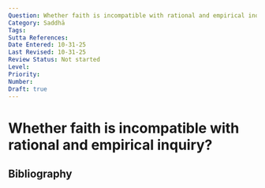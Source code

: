```yaml
---
Question: Whether faith is incompatible with rational and empirical inquiry?
Category: Saddhā
Tags: 
Sutta References: 
Date Entered: 10-31-25
Last Revised: 10-31-25
Review Status: Not started
Level: 
Priority: 
Number: 
Draft: true
---
```


# Whether faith is incompatible with rational and empirical inquiry?

## Bibliography

<!-- 

Notes:



-->